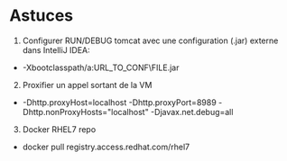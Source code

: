 # Astuces
1. Configurer RUN/DEBUG tomcat avec une configuration (.jar) externe dans IntelliJ IDEA:
* -Xbootclasspath/a:URL_TO_CONF\FILE.jar
 
2. Proxifier un appel sortant de la VM
* -Dhttp.proxyHost=localhost -Dhttp.proxyPort=8989 -Dhttp.nonProxyHosts="localhost" -Djavax.net.debug=all
3. Docker RHEL7 repo
* docker pull registry.access.redhat.com/rhel7
